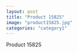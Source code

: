 ```yaml
---
layout: post
title: "Product 15825"
image: "product15825.jpg"
categories: "category1"
---
```

Product 15825
